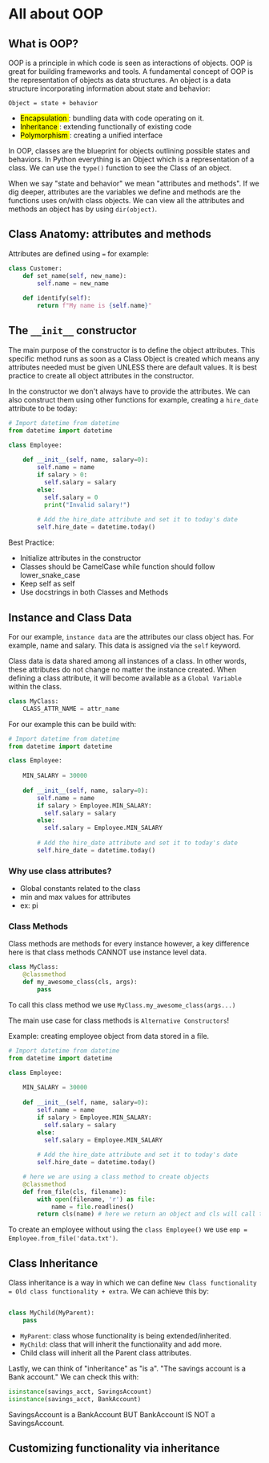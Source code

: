 # All about OOP

## What is OOP?
OOP is a principle in which code is seen as interactions of objects. OOP is great for building frameworks and tools. 
A fundamental concept of OOP is the representation of objects as data structures. An object is a data structure 
incorporating information about state and behavior:
```text
Object = state + behavior
```

* <mark> Encapsulation </mark>: bundling data with code operating on it. 
* <mark> Inheritance  </mark>: extending functionally of existing code
* <mark> Polymorphism </mark> : creating a unified interface 


In OOP, classes are the blueprint for objects outlining possible states and behaviors. In Python everything is an 
Object which is a representation of a class. We can use the `type()` function to see the Class of an object. <br>

When we say "state and behavior" we mean "attributes and methods". If we dig deeper, attributes are the variables we 
define and methods are the functions uses on/with class objects. We can view all the attributes and methods an 
object has by using `dir(object)`.

## Class Anatomy: attributes and methods
Attributes are defined using `=` for example:
```python
class Customer:
    def set_name(self, new_name):
        self.name = new_name
    
    def identify(self):
        return f"My name is {self.name}"
```

## The `__init__` constructor
The main purpose of the constructor is to define the object attributes. This specific method runs as soon as a Class 
Object is created which means any attributes needed must be given UNLESS there are default values. It is best 
practice to create all object attributes in the constructor. <br>

In the constructor we don't always have to provide the attributes. We can also construct them using other functions 
for example, creating a `hire_date` attribute to be today:
```python
# Import datetime from datetime
from datetime import datetime

class Employee:
    
    def __init__(self, name, salary=0):
        self.name = name
        if salary > 0:
          self.salary = salary
        else:
          self.salary = 0
          print("Invalid salary!")
          
        # Add the hire_date attribute and set it to today's date
        self.hire_date = datetime.today()
```


Best Practice:
* Initialize attributes in the constructor
* Classes should be CamelCase while function should follow lower_snake_case
* Keep self as self
* Use docstrings in both Classes and Methods

## Instance and Class Data
For our example, `instance data` are the attributes our class object has. For example, name and salary. This data is 
assigned via the `self` keyword. <br>

Class data is data shared among all instances of a class. In other words, these attributes do not change no matter 
the instance created. When defining a class attribute, it will become available as a `Global Variable` within the 
class. 
```python
class MyClass:
    CLASS_ATTR_NAME = attr_name
```
For our example this can be build with:
```python
# Import datetime from datetime
from datetime import datetime

class Employee:
    
    MIN_SALARY = 30000
    
    def __init__(self, name, salary=0):
        self.name = name
        if salary > Employee.MIN_SALARY:
          self.salary = salary
        else:
          self.salary = Employee.MIN_SALARY
          
        # Add the hire_date attribute and set it to today's date
        self.hire_date = datetime.today()
```

### Why use class attributes?
* Global constants related to the class
* min and max values for attributes
* ex: pi 

### Class Methods
Class methods are methods for every instance however, a key difference here is that class methods CANNOT use 
instance level data. 
```python
class MyClass:
    @classmethod
    def my_awesome_class(cls, args):
        pass
```
To call this class method we use `MyClass.my_awesome_class(args...)`

The main use case for class methods is `Alternative Constructors`! 

Example: creating employee object from data stored in a file. 
```python
# Import datetime from datetime
from datetime import datetime

class Employee:
    
    MIN_SALARY = 30000
    
    def __init__(self, name, salary=0):
        self.name = name
        if salary > Employee.MIN_SALARY:
          self.salary = salary
        else:
          self.salary = Employee.MIN_SALARY
          
        # Add the hire_date attribute and set it to today's date
        self.hire_date = datetime.today()

    # here we are using a class method to create objects
    @classmethod
    def from_file(cls, filename):
        with open(filename, 'r') as file:
            name = file.readlines()
        return cls(name) # here we return an object and cls will call the __init__() constructor
```
To create an employee without using the `class Employee()` we use `emp = Employee.from_file('data.txt')`. 

## Class Inheritance
Class inheritance is a way in which we can define `New Class functionality = Old class functionality + extra`. We 
can achieve this by:
```python

class MyChild(MyParent):
    pass
```

* `MyParent`: class whose functionality is being extended/inherited.
* `MyChild`: class that will inherit the functionality and add more.
* Child class will inherit all the Parent class attributes. 

Lastly, we can think of "inheritance" as "is a". "The savings account is a Bank account." We can check this with:
```python
isinstance(savings_acct, SavingsAccount)
isinstance(savings_acct, BankAccount)
```
SavingsAccount is a BankAccount BUT BankAccount IS NOT a SavingsAccount. 

## Customizing functionality via inheritance
